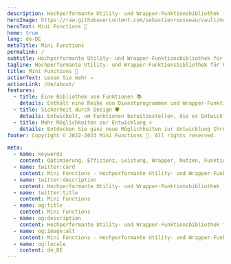 ```yaml
---
description: Hochperformante Utility- und Wrapper-Funktionsbibliothek für Rust
heroImage: https://raw.githubusercontent.com/sebastienrousseau/vault/main/assets/logos/logo-mini-functions.svg
heroText: Mini Functions 🦀
home: true
lang: de-DE
metaTitle: Mini Functions
permalink: /
subtitle: Hochperformante Utility- und Wrapper-Funktionsbibliothek für Rust
tagline: Hochperformante Utility- und Wrapper-Funktionsbibliothek für Rust
title: Mini Functions 🦀
actionText: Lesen Sie mehr →
actionLink: /de/about/
features:
  - title: Eine Bibliothek von Funktionen 📚
    details: Enthält eine Reihe von Dienstprogrammen und Wrapper-Funktionen für Rust.
  - title: Sicherheit durch Design 🛡️
    details: Entwickelt, um Funktionen bereitzustellen, die es Entwicklern ermöglichen, sicheren und zuverlässigen Code zu schreiben.
  - title: Mehr Möglichkeiten zur Entwicklung 🔥
    details: Entdecken Sie ganz neue Möglichkeiten zur Entwicklung Ihrer Anwendungen.
footer: Copyright © 2022-2023 Mini Functions 🦀. All rights reserved.

meta:
  - name: keywords
    content: Optimierung, Effizienz, Leistung, Wrapper, Nutzen, Funktionen, Bibliothek, Rost, Hochlevel, Abstraktionen
  - name: twitter:card
    content: Mini Functions - Hochperformante Utility- und Wrapper-Funktionsbibliothek für Rust
  - name: twitter:description
    content: Hochperformante Utility- und Wrapper-Funktionsbibliothek für Rust
  - name: twitter:title
    content: Mini Functions
  - name: og:title
    content: Mini Functions
  - name: og:description
    content: Hochperformante Utility- und Wrapper-Funktionsbibliothek für Rust
  - name: og:image:alt
    content: Mini Functions - Hochperformante Utility- und Wrapper-Funktionsbibliothek für Rust
  - name: og:locale
    content: de_DE
---
```

